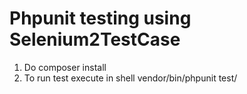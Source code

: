 # Phpunit testing using Selenium2TestCase
1. Do composer install
2. To run test execute in shell vendor/bin/phpunit test/
